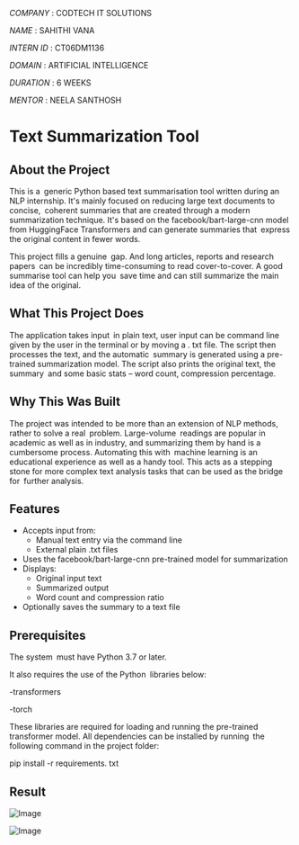 

*COMPANY*   : CODTECH IT SOLUTIONS

*NAME*      : SAHITHI VANA

*INTERN ID* : CT06DM1136

*DOMAIN*    : ARTIFICIAL INTELLIGENCE

*DURATION*  : 6 WEEKS

*MENTOR*    : NEELA SANTHOSH


# Text Summarization Tool

## About the Project

This is a generic Python based text summarisation tool written during an NLP internship. It's mainly focused on reducing large text documents to concise, coherent summaries that are created through a modern summarization technique. It's based on the facebook/bart-large-cnn model from HuggingFace Transformers and can generate summaries that express the original content in fewer words.

This project fills a genuine gap. And long articles, reports and research papers can be incredibly time-consuming to read cover-to-cover. A good summarise tool can help you save time and can still summarize the main idea of the original.

## What This Project Does

The application takes input in plain text, user input can be command line given by the user in the terminal or by moving a . txt file. The script then processes the text, and the automatic summary is generated using a pre-trained summarization model. The script also prints the original text, the summary and some basic stats – word count, compression percentage.

## Why This Was Built

The project was intended to be more than an extension of NLP methods, rather to solve a real problem. Large-volume readings are popular in academic as well as in industry, and summarizing them by hand is a cumbersome process. Automating this with machine learning is an educational experience as well as a handy tool. This acts as a stepping stone for more complex text analysis tasks that can be used as the bridge for further analysis.

## Features

- Accepts input from:
  - Manual text entry via the command line
  - External plain .txt files
- Uses the facebook/bart-large-cnn pre-trained model for summarization
- Displays:
  - Original input text
  - Summarized output
  - Word count and compression ratio
- Optionally saves the summary to a text file

## Prerequisites

The system must have Python 3.7 or later.

It also requires the use of the Python libraries below:

-transformers

-torch

These libraries are required for loading and running the pre-trained transformer model. All dependencies can be installed by running the following command in the project folder:

pip install -r requirements. txt


## Result

![Image](https://github.com/user-attachments/assets/c44b1113-9b97-4747-8c8a-cf2197e2f740)

![Image](https://github.com/user-attachments/assets/e31d36ce-8d54-4b28-85b6-728e46a55457)

